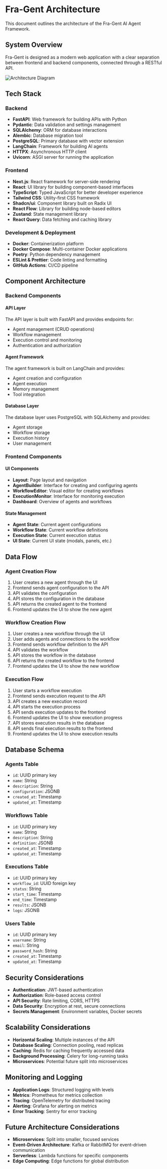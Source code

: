 # Fra-Gent Architecture

This document outlines the architecture of the Fra-Gent AI Agent Framework.

## System Overview

Fra-Gent is designed as a modern web application with a clear separation between frontend and backend components, connected through a RESTful API.

![Architecture Diagram](../images/architecture-diagram-placeholder.png)

## Tech Stack

### Backend

- **FastAPI**: Web framework for building APIs with Python
- **Pydantic**: Data validation and settings management
- **SQLAlchemy**: ORM for database interactions
- **Alembic**: Database migration tool
- **PostgreSQL**: Primary database with vector extension
- **LangChain**: Framework for building AI agents
- **HTTPX**: Asynchronous HTTP client
- **Uvicorn**: ASGI server for running the application

### Frontend

- **Next.js**: React framework for server-side rendering
- **React**: UI library for building component-based interfaces
- **TypeScript**: Typed JavaScript for better developer experience
- **Tailwind CSS**: Utility-first CSS framework
- **Shadcn/ui**: Component library built on Radix UI
- **React Flow**: Library for building node-based editors
- **Zustand**: State management library
- **React Query**: Data fetching and caching library

### Development & Deployment

- **Docker**: Containerization platform
- **Docker Compose**: Multi-container Docker applications
- **Poetry**: Python dependency management
- **ESLint & Prettier**: Code linting and formatting
- **GitHub Actions**: CI/CD pipeline

## Component Architecture

### Backend Components

#### API Layer

The API layer is built with FastAPI and provides endpoints for:

- Agent management (CRUD operations)
- Workflow management
- Execution control and monitoring
- Authentication and authorization

#### Agent Framework

The agent framework is built on LangChain and provides:

- Agent creation and configuration
- Agent execution
- Memory management
- Tool integration

#### Database Layer

The database layer uses PostgreSQL with SQLAlchemy and provides:

- Agent storage
- Workflow storage
- Execution history
- User management

### Frontend Components

#### UI Components

- **Layout**: Page layout and navigation
- **AgentBuilder**: Interface for creating and configuring agents
- **WorkflowEditor**: Visual editor for creating workflows
- **ExecutionMonitor**: Interface for monitoring execution
- **Dashboard**: Overview of agents and workflows

#### State Management

- **Agent State**: Current agent configurations
- **Workflow State**: Current workflow definitions
- **Execution State**: Current execution status
- **UI State**: Current UI state (modals, panels, etc.)

## Data Flow

### Agent Creation Flow

1. User creates a new agent through the UI
2. Frontend sends agent configuration to the API
3. API validates the configuration
4. API stores the configuration in the database
5. API returns the created agent to the frontend
6. Frontend updates the UI to show the new agent

### Workflow Creation Flow

1. User creates a new workflow through the UI
2. User adds agents and connections to the workflow
3. Frontend sends workflow definition to the API
4. API validates the workflow
5. API stores the workflow in the database
6. API returns the created workflow to the frontend
7. Frontend updates the UI to show the new workflow

### Execution Flow

1. User starts a workflow execution
2. Frontend sends execution request to the API
3. API creates a new execution record
4. API starts the execution process
5. API sends execution updates to the frontend
6. Frontend updates the UI to show execution progress
7. API stores execution results in the database
8. API sends final execution results to the frontend
9. Frontend updates the UI to show execution results

## Database Schema

### Agents Table

- `id`: UUID primary key
- `name`: String
- `description`: String
- `configuration`: JSONB
- `created_at`: Timestamp
- `updated_at`: Timestamp

### Workflows Table

- `id`: UUID primary key
- `name`: String
- `description`: String
- `definition`: JSONB
- `created_at`: Timestamp
- `updated_at`: Timestamp

### Executions Table

- `id`: UUID primary key
- `workflow_id`: UUID foreign key
- `status`: String
- `start_time`: Timestamp
- `end_time`: Timestamp
- `results`: JSONB
- `logs`: JSONB

### Users Table

- `id`: UUID primary key
- `username`: String
- `email`: String
- `password_hash`: String
- `created_at`: Timestamp
- `updated_at`: Timestamp

## Security Considerations

- **Authentication**: JWT-based authentication
- **Authorization**: Role-based access control
- **API Security**: Rate limiting, CORS, HTTPS
- **Data Security**: Encryption at rest, secure connections
- **Secrets Management**: Environment variables, Docker secrets

## Scalability Considerations

- **Horizontal Scaling**: Multiple instances of the API
- **Database Scaling**: Connection pooling, read replicas
- **Caching**: Redis for caching frequently accessed data
- **Background Processing**: Celery for long-running tasks
- **Microservices**: Potential future split into microservices

## Monitoring and Logging

- **Application Logs**: Structured logging with levels
- **Metrics**: Prometheus for metrics collection
- **Tracing**: OpenTelemetry for distributed tracing
- **Alerting**: Grafana for alerting on metrics
- **Error Tracking**: Sentry for error tracking

## Future Architecture Considerations

- **Microservices**: Split into smaller, focused services
- **Event-Driven Architecture**: Kafka or RabbitMQ for event-driven communication
- **Serverless**: Lambda functions for specific components
- **Edge Computing**: Edge functions for global distribution
